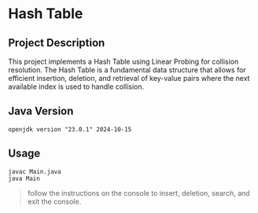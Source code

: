 # Hash Table 

## Project Description

This project implements a Hash Table using Linear Probing for collision resolution. The Hash Table is a fundamental data structure that allows for efficient insertion, deletion, and retrieval of key-value pairs where the next available index is used to handle collision. 

## Java Version

```shell
openjdk version "23.0.1" 2024-10-15
```

## Usage

```shell
javac Main.java
java Main
```
> follow the instructions on the console to insert, deletion, search, and exit the console.
